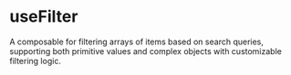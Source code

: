 <script setup>
  import DocsPageFeatures from '@/components/docs/DocsPageFeatures.vue'
</script>

# useFilter

A composable for filtering arrays of items based on search queries, supporting both primitive values and complex objects with customizable filtering logic.

<DocsPageFeatures />
